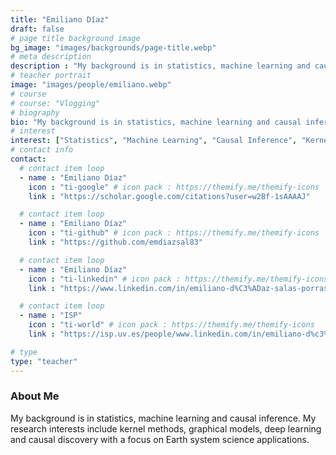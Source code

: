 ```yaml
---
title: "Emiliano Díaz"
draft: false
# page title background image
bg_image: "images/backgrounds/page-title.webp"
# meta description
description : "My background is in statistics, machine learning and causal inference. My research interests include kernel methods, graphical models, deep learning and causal discovery with a focus on Earth system science applications."
# teacher portrait
image: "images/people/emiliano.webp"
# course
# course: "Vlogging"
# biography
bio: "My background is in statistics, machine learning and causal inference. My research interests include kernel methods, graphical models, deep learning and causal discovery with a focus on Earth system science applications."
# interest
interest: ["Statistics", "Machine Learning", "Causal Inference", "Kernel Methods", "Graphical Models", "Deep Learning", "Causal Discovery", "Earth System Science Applications"]
# contact info
contact:
  # contact item loop
  - name : "Emiliano Díaz"
    icon : "ti-google" # icon pack : https://themify.me/themify-icons
    link : "https://scholar.google.com/citations?user=w2Bf-1sAAAAJ"

  # contact item loop
  - name : "Emiliano Díaz"
    icon : "ti-github" # icon pack : https://themify.me/themify-icons
    link : "https://github.com/emdiazsal83"

  # contact item loop
  - name : "Emiliano Díaz"
    icon : "ti-linkedin" # icon pack : https://themify.me/themify-icons
    link : "https://www.linkedin.com/in/emiliano-d%C3%ADaz-salas-porras"

  # contact item loop
  - name : "ISP"
    icon : "ti-world" # icon pack : https://themify.me/themify-icons
    link : "https://isp.uv.es/people/www.linkedin.com/in/emiliano-d%c3%adaz-salas-porras"

# type
type: "teacher"
---
```


### About Me

My background is in statistics, machine learning and causal inference. My research interests include kernel methods, graphical models, deep learning and causal discovery with a focus on Earth system science applications.